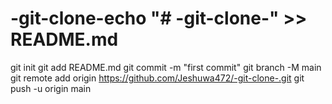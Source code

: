 # -git-clone-echo "# -git-clone-" >> README.md
git init
git add README.md
git commit -m "first commit"
git branch -M main
git remote add origin https://github.com/Jeshuwa472/-git-clone-.git
git push -u origin main

